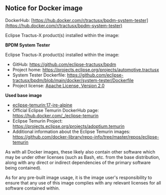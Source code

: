 ## Notice for Docker image

DockerHub: [https://hub.docker.com/r/tractusx/bpdm-system-tester](https://hub.docker.com/r/tractusx/bpdm-system-tester)

Eclipse Tractus-X product(s) installed within the image:

**BPDM System Tester**

Eclipse Tractus-X product(s) installed within the image:

- GitHub: https://github.com/eclipse-tractusx/bpdm 
- Project home: https://projects.eclipse.org/projects/automotive.tractusx
- System Tester Dockerfile: https://github.com/eclipse-tractusx/bpdm/blob/main/docker/system-tester/Dockerfile
- Project license: [Apache License, Version 2.0](https://github.com/eclipse-tractusx/bpdm/blob/main/LICENSE)


**Used base image**

- [eclipse-temurin:17-jre-alpine](https://github.com/adoptium/containers)
- Official Eclipse Temurin DockerHub page: https://hub.docker.com/_/eclipse-temurin
- Eclipse Temurin Project: https://projects.eclipse.org/projects/adoptium.temurin
- Additional information about the Eclipse Temurin images: https://github.com/docker-library/repo-info/tree/master/repos/eclipse-temurin


As with all Docker images, these likely also contain other software which may be under other licenses
(such as Bash, etc. from the base distribution, along with any direct or indirect dependencies of the primary software being contained).

As for any pre-built image usage, it is the image user's responsibility to ensure that any use of this image complies with any relevant licenses for all software contained within.
